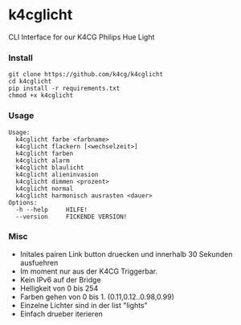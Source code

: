 # k4cglicht

CLI Interface for our K4CG Philips Hue Light

### Install

```
git clone https://github.com/k4cg/k4cglicht
cd k4cglicht
pip install -r requirements.txt
chmod +x k4cglicht
```

### Usage

```
Usage:
  k4cglicht farbe <farbname>
  k4cglicht flackern [<wechselzeit>]
  k4cglicht farben
  k4cglicht alarm
  k4cglicht blaulicht
  k4cglicht alieninvasion
  k4cglicht dimmen <prozent>
  k4cglicht normal
  k4cglicht harmonisch ausrasten <dauer>
Options:
  -h --help     HILFE!
  --version     FICKENDE VERSION!
```

### Misc

* Initales pairen Link button druecken und innerhalb 30 Sekunden ausfuehren
* Im moment nur aus der K4CG Triggerbar.
* Kein IPv6 auf der Bridge
* Helligkeit von 0 bis 254
* Farben gehen von 0 bis 1. (0.11,0.12..0.98,0.99)
* Einzelne Lichter sind in der list "lights"
* Einfach drueber iterieren
